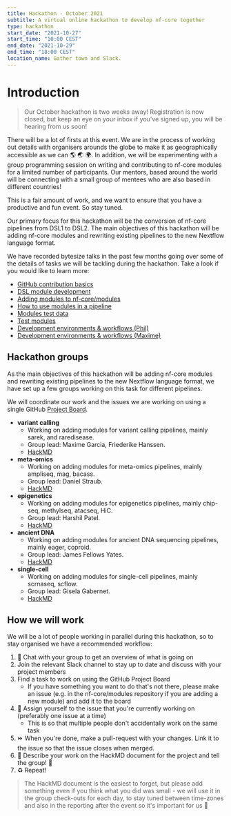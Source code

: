 ```yaml
---
title: Hackathon - October 2021
subtitle: A virtual online hackathon to develop nf-core together
type: hackathon
start_date: "2021-10-27"
start_time: "10:00 CEST"
end_date: "2021-10-29"
end_time: "18:00 CEST"
location_name: Gather town and Slack.
---
```


# Introduction

> Our October hackathon is two weeks away! Registration is now closed, but keep an eye on your inbox if you've signed up, you will be hearing from us soon!

There will be a lot of firsts at this event. We are in the process of working out details with organisers arounds the globe to make it as geographically accessible as we can :earth_americas: :earth_asia: :earth_africa:. In addition, we will be experimenting with a group programming session on writing and contributing to nf-core modules for a limited number of participants. Our mentors, based around the world will be connecting with a small group of mentees who are also based in different countries!

This is a fair amount of work, and we want to ensure that you have a productive and fun event. So stay tuned.

Our primary focus for this hackathon will be the conversion of nf-core pipelines from DSL1 to DSL2. The main objectives of this hackathon will be adding nf-core modules and rewriting existing pipelines to the new Nextflow language format.

We have recorded bytesize talks in the past few months going over some of the details of tasks we will be tackling during the hackathon. Take a look if you  would like to learn more:

* [GitHub contribution basics](https://www.youtube.com/watch?v=gTEXDXWf4hE&list=PL3xpfTVZLcNiSvvPWORbO32S1WDJqKp1e&index=4)
* [DSL module development](https://www.youtube.com/watch?v=ggGGhTMgyHI&list=PL3xpfTVZLcNiSvvPWORbO32S1WDJqKp1e&index=5)
* [Adding modules to nf-core/modules](https://www.youtube.com/watch?v=Wc4A2tQ6WWY&list=PL3xpfTVZLcNiSvvPWORbO32S1WDJqKp1e&index=7)
* [How to use modules in a pipeline](https://www.youtube.com/watch?v=tWvou0xj9wA&list=PL3xpfTVZLcNiSvvPWORbO32S1WDJqKp1e&index=6)
* [Modules test data](https://www.youtube.com/watch?v=QXfAerydAT0&list=PL3xpfTVZLcNiSvvPWORbO32S1WDJqKp1e&index=17)
* [Test modules](https://www.youtube.com/watch?v=pjhscKyWH74&list=PL3xpfTVZLcNiSvvPWORbO32S1WDJqKp1e&index=18)
* [Development environments & workflows (Phil)](https://www.youtube.com/watch?v=XB96efweCLI&list=PL3xpfTVZLcNiSvvPWORbO32S1WDJqKp1e&index=12)
* [Development environments & workflows (Maxime)](https://www.youtube.com/watch?v=OF55x-FT5WE&list=PL3xpfTVZLcNiSvvPWORbO32S1WDJqKp1e&index=19)

## Hackathon groups

As the main objectives of this hackathon will be adding nf-core modules and rewriting existing pipelines to the new Nextflow language format, we have set up a few groups working on this task for different pipelines.

We will coordinate our work and the issues we are working on using a single GitHub [<i class="fab fa-github"></i> Project Board](https://github.com/orgs/nf-core/projects/22).

* **variant calling**
  * Working on adding modules for variant calling pipelines, mainly sarek, and raredisease.
  * Group lead: Maxime Garcia, Friederike Hanssen.
  * [<i class="fas fa-file-alt"></i> HackMD](https://hackmd.io/)
* **meta-omics**
  * Working on adding modules for meta-omics pipelines, mainly ampliseq, mag, bacass.
  * Group lead: Daniel Straub.
  * [<i class="fas fa-file-alt"></i> HackMD](https://hackmd.io/)
* **epigenetics**
  * Working on adding modules for epigenetics pipelines, mainly chip-seq, methylseq, atacseq, HiC.
  * Group lead: Harshil Patel.
  * [<i class="fas fa-file-alt"></i> HackMD](https://hackmd.io/)
* **ancient DNA**
  * Working on adding modules for ancient DNA sequencing pipelines, mainly eager, coproid.
  * Group lead: James Fellows Yates.
  * [<i class="fas fa-file-alt"></i> HackMD](https://hackmd.io/)
* **single-cell**
  * Working on adding modules for single-cell pipelines, mainly scrnaseq, scflow.
  * Group lead: Gisela Gabernet.
  * [<i class="fas fa-file-alt"></i> HackMD](https://hackmd.io/)

## How we will work

We will be a lot of people working in parallel during this hackathon, so to stay organised we have a recommended workflow:

1. :speech_balloon: Chat with your group to get an overview of what is going on
2. <i class="fab fa-slack"></i> Join the relevant Slack channel to stay up to date and discuss with your project members
3. <i class="fab fa-github"></i> Find a task to work on using the GitHub Project Board
    * If you have something you want to do that's not there, please make an issue (e.g. in the nf-core/modules repository if you are adding a new module) and add it to the board
4. :raising_hand: Assign yourself to the issue that you're currently working on (preferably one issue at a time)
    * This is so that multiple people don't accidentally work on the same task
5. :fast_forward: When you're done, make a pull-request with your changes. Link it to the issue so that the issue closes when merged.
6. :page_facing_up: Describe your work on the HackMD document for the project and tell the group! :tada:
7. :recycle: Repeat!

> The HackMD document is the easiest to forget, but please add something even if you think what you did was small -
> we will use it in the group check-outs for each day, to stay tuned between time-zones and also in the reporting after the event so it's important for us :bow:

